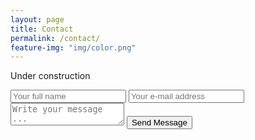 ```yaml
---
layout: page
title: Contact
permalink: /contact/
feature-img: "img/color.png"
---
```

Under construction

<form action="https://getsimpleform.com/messages?form_api_token=d538b467a80798afbe25793acd0b5e80" method="post">
  <!-- the redirect_to is optional, the form will redirect to the referrer on submission -->
  <input type='hidden' name='redirect_to' value='http://www.jacobjyun.com/' />
  <input type='text' name='name' placeholder='Your full name' />
  <input type='email' name='email' placeholder='Your e-mail address' />
  <textarea name='message' placeholder='Write your message ...'></textarea>
  <input type='submit' value='Send Message' />
</form>
